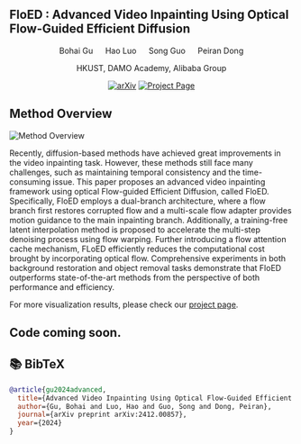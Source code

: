 ## FloED : Advanced Video Inpainting Using Optical Flow-Guided Efficient Diffusion

<div align="center">

Bohai Gu &emsp; Hao Luo &emsp; Song Guo &emsp; Peiran Dong

HKUST, DAMO Academy, Alibaba Group

[![arXiv](https://img.shields.io/badge/arXiv-2412.00857-b31b1b)](https://arxiv.org/abs/2412.00857)
[![Project Page](https://img.shields.io/badge/Project-Website-orange)](https://nevsnev.github.io/FloED)
</div>



## Method Overview

![Method Overview](Assert/Fig_0.jpg)
 <div class="content has-text-justified">
          <p>
            Recently, diffusion-based methods have achieved great improvements in the video inpainting task. However, these methods still face many challenges, such as maintaining temporal consistency and the time-consuming issue.
            This paper proposes an advanced video inpainting framework using optical Flow-guided Efficient Diffusion, called FloED. 
            Specifically, FloED employs a dual-branch architecture, where a flow branch first restores corrupted flow and a multi-scale flow adapter provides motion guidance to the main inpainting branch.
            Additionally, a training-free latent interpolation method is proposed to accelerate the multi-step denoising process using flow warping. Further introducing a flow attention cache mechanism, FLoED efficiently reduces the computational cost brought by incorporating optical flow.
            Comprehensive experiments in both background restoration and object removal tasks demonstrate that FloED outperforms state-of-the-art methods from the perspective of both performance and efficiency.
          </p>
        </div>



For more visualization results, please check our [project page](https://nevsnev.github.io/FloED).

## Code coming soon.


## 📚 BibTeX

```bibtex
@article{gu2024advanced,
  title={Advanced Video Inpainting Using Optical Flow-Guided Efficient Diffusion},
  author={Gu, Bohai and Luo, Hao and Guo, Song and Dong, Peiran},
  journal={arXiv preprint arXiv:2412.00857},
  year={2024}
}
